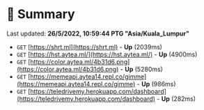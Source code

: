 # 📖 Summary
Last updated: **26/5/2022, 10:59:44 PTG "Asia/Kuala_Lumpur"**

- `GET` [https://shrt.ml](https://shrt.ml) - **Up** (2039ms)
- `GET` [https://hst.aytea.ml/](https://hst.aytea.ml/) - **Up** (4900ms)
- `GET` [https://color.aytea.ml/4b31d6.png](https://color.aytea.ml/4b31d6.png) - **Up** (5280ms)
- `GET` [https://memeapi.aytea14.repl.co/gimme](https://memeapi.aytea14.repl.co/gimme) - **Up** (986ms)
- `GET` [https://teledrivemy.herokuapp.com/dashboard](https://teledrivemy.herokuapp.com/dashboard) - **Up** (282ms)
